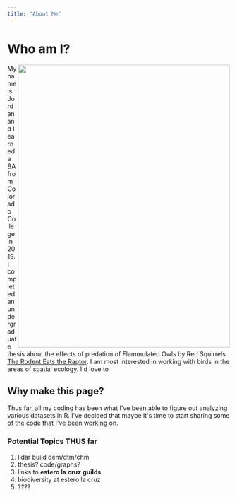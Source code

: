 ```yaml
---
title: "About Me"
---
```

# Who am I?

<img align="right" width="480" height="640" src="https://github.com/jellison8640/site/blob/master/Flam.HEIC">

My name is Jordan and I earned a BA from Colorado College in 2019. I completed an undergraduate thesis about the effects of predation of Flammulated Owls by Red Squirrels [The Rodent Eats the Raptor](https://digitalccbeta.coloradocollege.edu/pid/coccc:31273 "My Thesis!"). I am most interested in working with birds in the areas of spatial ecology. I'd love to 

## Why make this page?

Thus far, all my coding has been what I've been able to figure out analyzing various datasets in R. I've decided that maybe it's time to start sharing some of the code that I've been working on. 

### Potential Topics THUS far

1. lidar build dem/dtm/chm
2. thesis? code/graphs?
3. links to **estero la cruz guilds**
4. biodiversity at estero la cruz
5. ????
